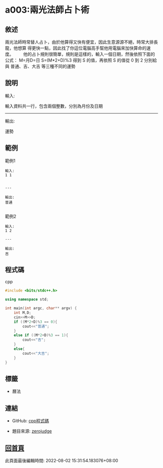 # a003:兩光法師占卜術

## 敘述

兩光法師時常替人占卜，由於他算得又快有便宜，因此生意源源不絕，時常大排長龍，他想算 得更快一點，因此找了你這位電腦高手幫他用電腦來加快算命的速度。
　　他的占卜規則很簡單，規則是這樣的，輸入一個日期，然後依照下面的公式：
M=月D=日 S=(M*2+D)%3
得到 S 的值，再依照 S 的值從 0 到 2 分別給與 普通、吉、大吉 等三種不同的運勢
 


## 說明

輸入:

輸入資料共一行，包含兩個整數，分別為月份及日期

---

輸出:

運勢

## 範例
範例1

```
輸入:
1 1

---

輸出:
普通

```
範例2

```
輸入:
1 2

---

輸出:
吉

```

## 程式碼
cpp

```cpp
#include <bits/stdc++.h>

using namespace std;

int main(int argc, char** argv) {
	int M,D;
	cin>>M>>D;
	if ((M*2+D)%3 == 0){
		cout<<"普通";
	}
	else if ((M*2+D)%3 == 1){
		cout<<"吉";
	}
	else{
		cout<<"大吉";
	}
}

```

## 標籤
- 曆法


## 連結
- GitHub: [cpp程式碼](https://github.com/henryleecode23/solve_record/blob/main/zerojudge/a003/main.cpp)


- 題目來源: [zerojudge](https://zerojudge.tw/ShowProblem?problemid=a003)

## [回首頁](https://henryleecode23.github.io/solve_record/)

此頁面最後編輯時間: 2022-08-02 15:31:54.183076+08:00
